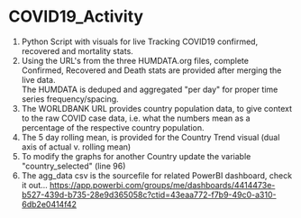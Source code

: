 # COVID19_Activity
1. Python Script with visuals for live Tracking COVID19 confirmed, recovered and mortality stats.  <br /> 
2. Using the URL's from the three HUMDATA.org files, complete Confirmed, Recovered and Death stats are provided after merging the live data. <br /> 
The HUMDATA is deduped and aggregated "per day" for proper time series frequency/spacing. <br /> 
3. The WORLDBANK URL provides country population data, to give context to the raw COVID case data, i.e. what the numbers mean as a percentage of the respective country population. <br /> 
4. The 5 day rolling mean, is provided for the Country Trend visual (dual axis of actual v. rolling mean) <br /> 
5. To modify the graphs for another Country update the variable "country_selected" (line 96) <br /> 
6. The agg_data csv is the sourcefile for related PowerBI dashboard, check it out...
https://app.powerbi.com/groups/me/dashboards/4414473e-b527-439d-b735-28e9d365058c?ctid=43eaa772-f7b9-49c0-a310-6db2e0414f42
